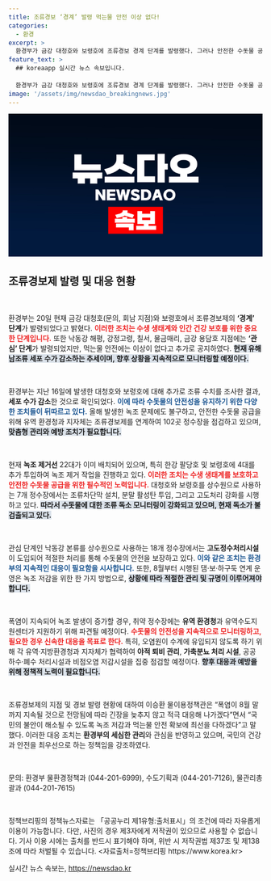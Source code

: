 ```yaml
---
title: 조류경보 ‘경계’ 발령 먹는물 안전 이상 없다!
categories:
  - 환경
excerpt: >
  환경부가 금강 대청호와 보령호에 조류경보 경계 단계를 발령했다. 그러나 안전한 수돗물 공급을 위해 조치를 강화하고 있으며, 폭염 속 녹조 저감에 최선을 다하고 있다. 물 안전을 위한 대응이 궁금하다면 클릭해보세요!
feature_text: >
  ## koreaapp 실시간 뉴스 속보입니다.

  환경부가 금강 대청호와 보령호에 조류경보 경계 단계를 발령했다. 그러나 안전한 수돗물 공급을 위해 조치를 강화하고 있으며, 폭염 속 녹조 저감에 최선을 다하고 있다. 물 안전을 위한 대응이 궁금하다면 클릭해보세요!
image: '/assets/img/newsdao_breakingnews.jpg'
---
```


<p><img src="/assets/img/newsdao_breakingnews.jpg" alt="koreaapp 속보" /></p>

<h2 data-ke-size="size26">조류경보제 발령 및 대응 현황</h2>

<p data-ke-size="size16">&nbsp;</p>

<p>환경부는 20일 현재 금강 대청호(문의, 회남 지점)와 보령호에서 조류경보제의 <b>‘경계’ 단계</b>가 발령되었다고 밝혔다. <b><span style="color: #ee2323;">이러한 조치는 수생 생태계와 인간 건강 보호를 위한 중요한 단계입니다.</span></b> 또한 낙동강 해평, 강정고령, 칠서, 물금매리, 금강 용담호 지점에는 <b>‘관심’ 단계</b>가 발령되었지만, 먹는물 안전에는 이상이 없다고 추가로 공지하였다. <b><span style="background-color: #21538527;">현재 유해남조류 세포 수가 감소하는 추세이며, 향후 상황을 지속적으로 모니터링할 예정이다.</span></b></p>

<p data-ke-size="size16">&nbsp;</p>

<p>환경부는 지난 16일에 발생한 대청호와 보령호에 대해 추가로 조류 수치를 조사한 결과, <b>세포 수가 감소</b>한 것으로 확인되었다. <b><span style="color: #1a5490;">이에 따라 수돗물의 안전성을 유지하기 위한 다양한 조치들이 뒤따르고 있다.</span></b> 올해 발생한 녹조 문제에도 불구하고, 안전한 수돗물 공급을 위해 유역 환경청과 지자체는 조류경보제를 연계하여 102곳 정수장을 점검하고 있으며, <b><span style="background-color: #21538527;">맞춤형 관리와 예방 조치가 필요합니다.</span></b></p>

<p data-ke-size="size16">&nbsp;</p>

<p>현재 <b>녹조 제거선</b> 22대가 이미 배치되어 있으며, 특히 한강 팔당호 및 보령호에 4대를 추가 투입하여 녹조 제거 작업을 진행하고 있다. <b><span style="color: #ee2323;">이러한 조치는 수생 생태계를 보호하고 안전한 수돗물 공급을 위한 필수적인 노력입니다.</span></b> 대청호와 보령호를 상수원으로 사용하는 7개 정수장에서는 조류차단막 설치, 분말 활성탄 투입, 그리고 고도처리 강화를 시행하고 있다. <b><span style="background-color: #21538527;">따라서 수돗물에 대한 조류 독소 모니터링이 강화되고 있으며, 현재 독소가 불검출되고 있다.</span></b></p>

<p data-ke-size="size16">&nbsp;</p>

<p>관심 단계인 낙동강 본류를 상수원으로 사용하는 18개 정수장에서는 <b>고도정수처리시설</b>이 도입되어 적절한 처리를 통해 수돗물의 안전을 보장하고 있다. <b><span style="color: #1a5490;">이와 같은 조치는 환경부의 지속적인 대응이 필요함을 시사합니다.</span></b> 또한, 8월부터 시행된 댐·보·하구둑 연계 운영은 녹조 저감을 위한 한 가지 방법으로, <b><span style="background-color: #21538527;">상황에 따라 적절한 관리 및 규명이 이루어져야 합니다.</span></b></p>

<p data-ke-size="size16">&nbsp;</p>

<p>폭염이 지속되어 녹조 발생이 증가할 경우, 취약 정수장에는 <b>유역 환경청</b>과 유역수도지원센터가 지원하기 위해 파견될 예정이다. <b><span style="color: #ee2323;">수돗물의 안전성을 지속적으로 모니터링하고, 필요한 경우 신속한 대응을 목표로 한다.</span></b> 특히, 오염원이 수계에 유입되지 않도록 하기 위해 각 유역·지방환경청과 지자체가 협력하여 <b>야적 퇴비 관리</b>, <b>가축분뇨 처리 시설</b>, 공공 하수·폐수 처리시설과 비점오염 저감시설을 집중 점검할 예정이다. <b><span style="background-color: #21538527;">향후 대응과 예방을 위해 정책적 노력이 필요합니다.</span></b></p>

<p data-ke-size="size16">&nbsp;</p>

<p>조류경보제의 지점 및 경보 발령 현황에 대하여 이승환 물이용정책관은 “폭염이 8월 말까지 지속될 것으로 전망됨에 따라 긴장을 늦추지 않고 적극 대응해 나가겠다”면서 “국민의 불안이 해소될 수 있도록 녹조 저감과 먹는물 안전 확보에 최선을 다하겠다”고 말했다. 이러한 대응 조치는 <b>환경부의 세심한 관리</b>와 관심을 반영하고 있으며, 국민의 건강과 안전을 최우선으로 하는 정책임을 강조하였다.</p>

<p data-ke-size="size16">&nbsp;</p>

<p>문의: 환경부 물환경정책과 (044-201-6999), 수도기획과 (044-201-7126), 물관리총괄과 (044-201-7615)</p>

<p data-ke-size="size16">&nbsp;</p>

<p>정책브리핑의 정책뉴스자료는 「공공누리 제1유형:출처표시」의 조건에 따라 자유롭게 이용이 가능합니다. 다만, 사진의 경우 제3자에게 저작권이 있으므로 사용할 수 없습니다. 기사 이용 시에는 출처를 반드시 표기해야 하며, 위반 시 저작권법 제37조 및 제138조에 따라 처벌될 수 있습니다. &lt;자료출처=정책브리핑 https://www.korea.kr></p>
실시간 뉴스 속보는, <a href="https://newsdao.kr" rel="dofollow">https://newsdao.kr</a>


